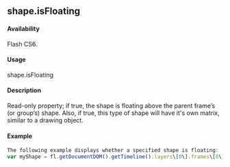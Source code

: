 ## shape.isFloating

#### Availability

Flash CS6.

#### Usage

shape.isFloating

#### Description

Read-only property; if true, the shape is floating above the parent frame’s (or group’s) shape. Also, if true, this type of shape will have it's own matrix, similar to a drawing object.

#### Example

```javascript
The following example displays whether a specified shape is floating:
var myShape = fl.getDocumentDOM().getTimeline().layers\[0\].frames\[0\].elements\[0\]; fl.trace("is shape floating? " + myShape.isFloating);

```